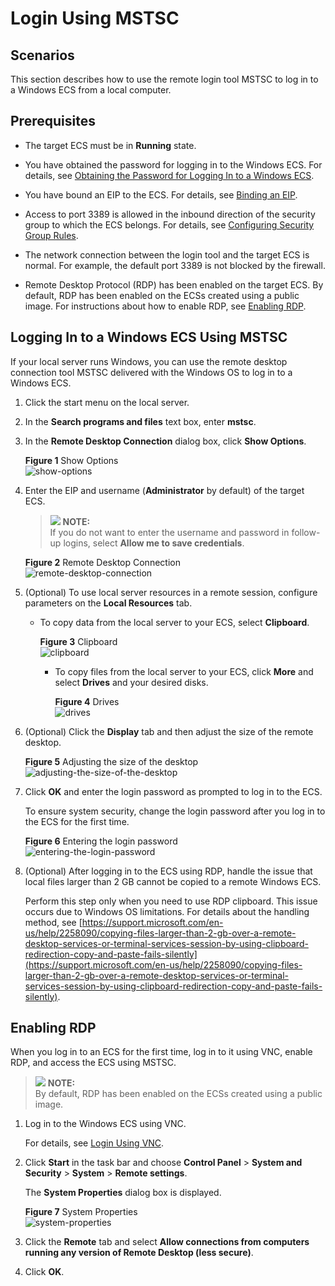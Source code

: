 # Login Using MSTSC<a name="EN-US_TOPIC_0017955381"></a>

## Scenarios<a name="section119451029135512"></a>

This section describes how to use the remote login tool MSTSC to log in to a Windows ECS from a local computer.

## Prerequisites<a name="section30111449112059"></a>

-   The target ECS must be in  **Running**  state.
-   You have obtained the password for logging in to the Windows ECS. For details, see  [Obtaining the Password for Logging In to a Windows ECS](obtaining-the-password-for-logging-in-to-a-windows-ecs.md).
-   You have bound an EIP to the ECS. For details, see  [Binding an EIP](binding-an-eip.md).

-   Access to port 3389 is allowed in the inbound direction of the security group to which the ECS belongs. For details, see  [Configuring Security Group Rules](configuring-security-group-rules.md).
-   The network connection between the login tool and the target ECS is normal. For example, the default port 3389 is not blocked by the firewall.
-   Remote Desktop Protocol \(RDP\) has been enabled on the target ECS. By default, RDP has been enabled on the ECSs created using a public image. For instructions about how to enable RDP, see  [Enabling RDP](#section65216898112059).

## Logging In to a Windows ECS Using MSTSC<a name="section1011913410314"></a>

If your local server runs Windows, you can use the remote desktop connection tool MSTSC delivered with the Windows OS to log in to a Windows ECS.

1.  Click the start menu on the local server.
2.  In the  **Search programs and files**  text box, enter  **mstsc**.
3.  In the  **Remote Desktop Connection**  dialog box, click  **Show Options**.

    **Figure  1**  Show Options<a name="en-us_topic_0027290684_fig22996848191913"></a>  
    ![](figures/show-options.png "show-options")

4.  Enter the EIP and username \(**Administrator**  by default\) of the target ECS.

    >![](public_sys-resources/icon-note.gif) **NOTE:**   
    >If you do not want to enter the username and password in follow-up logins, select  **Allow me to save credentials**.  

    **Figure  2**  Remote Desktop Connection<a name="fig61897111106"></a>  
    ![](figures/remote-desktop-connection.png "remote-desktop-connection")

5.  \(Optional\) To use local server resources in a remote session, configure parameters on the  **Local Resources**  tab.
    -   To copy data from the local server to your ECS, select  **Clipboard**.

        **Figure  3**  Clipboard<a name="fig5308424112111"></a>  
        ![](figures/clipboard.png "clipboard")

        -   To copy files from the local server to your ECS, click  **More**  and select  **Drives**  and your desired disks.

            **Figure  4**  Drives<a name="fig2016145215213"></a>  
            ![](figures/drives.png "drives")


6.  \(Optional\) Click the  **Display**  tab and then adjust the size of the remote desktop.

    **Figure  5**  Adjusting the size of the desktop<a name="fig45767599405"></a>  
    ![](figures/adjusting-the-size-of-the-desktop.png "adjusting-the-size-of-the-desktop")

7.  Click  **OK**  and enter the login password as prompted to log in to the ECS.

    To ensure system security, change the login password after you log in to the ECS for the first time.

    **Figure  6**  Entering the login password<a name="fig1975358193111"></a>  
    ![](figures/entering-the-login-password.png "entering-the-login-password")

8.  \(Optional\) After logging in to the ECS using RDP, handle the issue that local files larger than 2 GB cannot be copied to a remote Windows ECS.

    Perform this step only when you need to use RDP clipboard. This issue occurs due to Windows OS limitations. For details about the handling method, see  [https://support.microsoft.com/en-us/help/2258090/copying-files-larger-than-2-gb-over-a-remote-desktop-services-or-terminal-services-session-by-using-clipboard-redirection-copy-and-paste-fails-silently](https://support.microsoft.com/en-us/help/2258090/copying-files-larger-than-2-gb-over-a-remote-desktop-services-or-terminal-services-session-by-using-clipboard-redirection-copy-and-paste-fails-silently).


## Enabling RDP<a name="section65216898112059"></a>

When you log in to an ECS for the first time, log in to it using VNC, enable RDP, and access the ECS using MSTSC.

>![](public_sys-resources/icon-note.gif) **NOTE:**   
>By default, RDP has been enabled on the ECSs created using a public image.  

1.  Log in to the Windows ECS using VNC.

    For details, see  [Login Using VNC](login-using-vnc-(windows).md).

2.  Click  **Start**  in the task bar and choose  **Control Panel**  \>  **System and Security**  \>  **System**  \>  **Remote settings**.

    The  **System Properties**  dialog box is displayed.

    **Figure  7**  System Properties<a name="fig276023113838"></a>  
    ![](figures/system-properties.png "system-properties")

3.  Click the  **Remote**  tab and select  **Allow connections from computers running any version of Remote Desktop \(less secure\)**.
4.  Click  **OK**.


